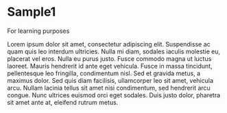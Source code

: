 # Sample1
For learning purposes

Lorem ipsum dolor sit amet, consectetur adipiscing elit. Suspendisse ac quam quis leo interdum ultricies. Nulla mi diam, sodales iaculis molestie eu, placerat vel eros. Nulla eu purus justo. Fusce commodo magna ut luctus laoreet. Mauris hendrerit id ante eget vehicula. Fusce in massa tincidunt, pellentesque leo fringilla, condimentum nisl. Sed et gravida metus, a maximus dolor. Sed quis diam facilisis, ullamcorper leo sit amet, vehicula arcu. Nullam lacinia tellus sit amet nisi condimentum, sed hendrerit arcu congue. Nunc ultrices euismod orci eget sodales. Duis justo dolor, pharetra sit amet ante at, eleifend rutrum metus. 
